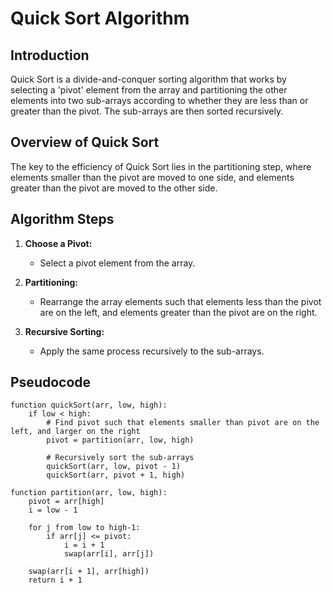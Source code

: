 # Quick Sort Algorithm

## Introduction

Quick Sort is a divide-and-conquer sorting algorithm that works by selecting a 'pivot' element from the array and partitioning the other elements into two sub-arrays according to whether they are less than or greater than the pivot. The sub-arrays are then sorted recursively.

## Overview of Quick Sort

The key to the efficiency of Quick Sort lies in the partitioning step, where elements smaller than the pivot are moved to one side, and elements greater than the pivot are moved to the other side.

## Algorithm Steps

1. **Choose a Pivot:**

    - Select a pivot element from the array.

2. **Partitioning:**

    - Rearrange the array elements such that elements less than the pivot are on the left, and elements greater than the pivot are on the right.

3. **Recursive Sorting:**
    - Apply the same process recursively to the sub-arrays.

## Pseudocode

```plaintext
function quickSort(arr, low, high):
    if low < high:
        # Find pivot such that elements smaller than pivot are on the left, and larger on the right
        pivot = partition(arr, low, high)

        # Recursively sort the sub-arrays
        quickSort(arr, low, pivot - 1)
        quickSort(arr, pivot + 1, high)

function partition(arr, low, high):
    pivot = arr[high]
    i = low - 1

    for j from low to high-1:
        if arr[j] <= pivot:
            i = i + 1
            swap(arr[i], arr[j])

    swap(arr[i + 1], arr[high])
    return i + 1
```
